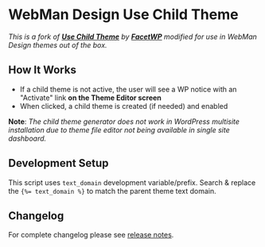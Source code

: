 # WebMan Design Use Child Theme

*This is a fork of [**Use Child Theme**](https://github.com/FacetWP/use-child-theme) by [**FacetWP**](https://facetwp.com/) modified for use in WebMan Design themes out of the box.*

## How It Works

* If a child theme is not active, the user will see a WP notice with an "Activate" link **on the Theme Editor screen**
* When clicked, a child theme is created (if needed) and enabled

**Note**: *The child theme generator does not work in WordPress multisite installation due to theme file editor not being available in single site dashboard.*

## Development Setup

This script uses `text_domain` development variable/prefix. Search & replace the `{%= text_domain %}` to match the parent theme text domain.

## Changelog

For complete changelog please see [release notes](https://github.com/webmandesign/use-child-theme/releases).
